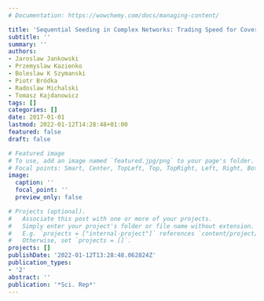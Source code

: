 ```yaml
---
# Documentation: https://wowchemy.com/docs/managing-content/

title: 'Sequential Seeding in Complex Networks: Trading Speed for Coverage'
subtitle: ''
summary: ''
authors:
- Jaroslaw Jankowski
- Przemyslaw Kazienko
- Boleslaw K Szymanski
- Piotr Bródka
- Radoslaw Michalski
- Tomasz Kajdanowicz
tags: []
categories: []
date: 2017-01-01
lastmod: 2022-01-12T14:28:48+01:00
featured: false
draft: false

# Featured image
# To use, add an image named `featured.jpg/png` to your page's folder.
# Focal points: Smart, Center, TopLeft, Top, TopRight, Left, Right, BottomLeft, Bottom, BottomRight.
image:
  caption: ''
  focal_point: ''
  preview_only: false

# Projects (optional).
#   Associate this post with one or more of your projects.
#   Simply enter your project's folder or file name without extension.
#   E.g. `projects = ["internal-project"]` references `content/project/deep-learning/index.md`.
#   Otherwise, set `projects = []`.
projects: []
publishDate: '2022-01-12T13:28:48.062824Z'
publication_types:
- '2'
abstract: ''
publication: '*Sci. Rep*'
---
```

